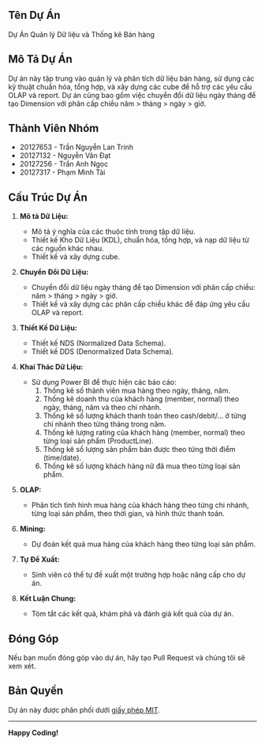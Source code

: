 ## Tên Dự Án

Dự Án Quản lý Dữ liệu và Thống kê Bán hàng

## Mô Tả Dự Án

Dự án này tập trung vào quản lý và phân tích dữ liệu bán hàng, sử dụng các kỹ thuật chuẩn hóa, tổng hợp, và xây dựng các cube để hỗ trợ các yêu cầu OLAP và report. Dự án cũng bao gồm việc chuyển đổi dữ liệu ngày tháng để tạo Dimension với phân cấp chiều năm > tháng > ngày > giờ.

## Thành Viên Nhóm

- 20127653 - Trần Nguyễn Lan Trinh
- 20127132 - Nguyễn Văn Đạt
- 20127256 - Trần Anh Ngọc
- 20127317 - Phạm Minh Tài

## Cấu Trúc Dự Án

1. **Mô tả Dữ Liệu:**
   - Mô tả ý nghĩa của các thuộc tính trong tập dữ liệu.
   - Thiết kế Kho Dữ Liệu (KDL), chuẩn hóa, tổng hợp, và nạp dữ liệu từ các nguồn khác nhau.
   - Thiết kế và xây dựng cube.

2. **Chuyển Đổi Dữ Liệu:**
   - Chuyển đổi dữ liệu ngày tháng để tạo Dimension với phân cấp chiều: năm > tháng > ngày > giờ.
   - Thiết kế và xây dựng các phân cấp chiều khác để đáp ứng yêu cầu OLAP và report.

3. **Thiết Kế Dữ Liệu:**
   - Thiết kế NDS (Normalized Data Schema).
   - Thiết kế DDS (Denormalized Data Schema).

4. **Khai Thác Dữ Liệu:**
   - Sử dụng Power BI để thực hiện các báo cáo:
     1. Thống kê số thành viên mua hàng theo ngày, tháng, năm.
     2. Thống kê doanh thu của khách hàng (member, normal) theo ngày, tháng, năm và theo chi nhánh.
     3. Thống kê số lượng khách thanh toán theo cash/debit/… ở từng chi nhánh theo từng tháng trong năm.
     4. Thống kê lượng rating của khách hàng (member, normal) theo từng loại sản phẩm (ProductLine).
     5. Thống kê số lượng sản phẩm bán được theo từng thời điểm (time/date).
     6. Thống kê số lượng khách hàng nữ đã mua theo từng loại sản phẩm.

5. **OLAP:**
   - Phân tích tình hình mua hàng của khách hàng theo từng chi nhánh, từng loại sản phẩm, theo thời gian, và hình thức thanh toán.

6. **Mining:**
   - Dự đoán kết quả mua hàng của khách hàng theo từng loại sản phẩm.

7. **Tự Đề Xuất:**
   - Sinh viên có thể tự đề xuất một trường hợp hoặc nâng cấp cho dự án.

8. **Kết Luận Chung:**
   - Tóm tắt các kết quả, khám phá và đánh giá kết quả của dự án.

## Đóng Góp

Nếu bạn muốn đóng góp vào dự án, hãy tạo Pull Request và chúng tôi sẽ xem xét.

## Bản Quyền

Dự án này được phân phối dưới [giấy phép MIT](LICENSE).

---
**Happy Coding!**
